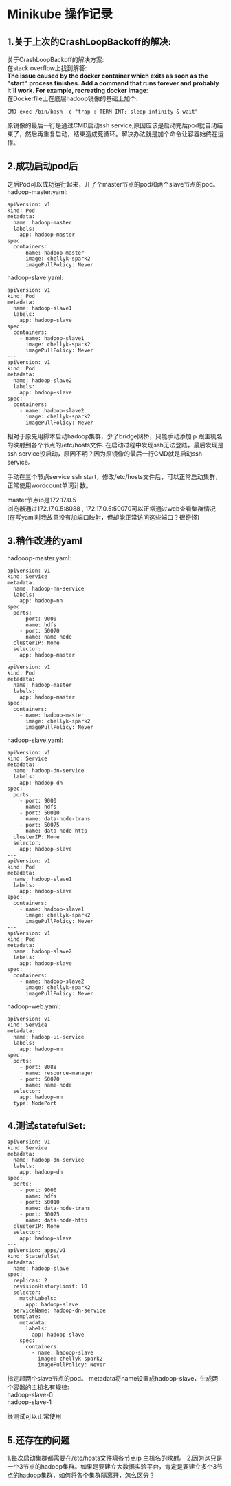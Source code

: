 ﻿# Minikube 操作记录  

## 1.关于上次的CrashLoopBackoff的解决:  
关于CrashLoopBackoff的解决方案:  
在stack overflow上找到解答:  
**The issue caused by the docker container which exits as soon as the "start" process finishes. Add a command that runs forever and probably it'll work. For example, recreating docker image**:  
在Dockerfile上在底层hadoop镜像的基础上加个:  
```
CMD exec /bin/bash -c "trap : TERM INT; sleep infinity & wait"
```  
原镜像的最后一行是通过CMD启动ssh service,原因应该是启动完后pod就自动结束了，然后再重复启动，结束造成死循环。解决办法就是加个命令让容器始终在运作。  

## 2.成功启动pod后
之后Pod可以成功运行起来，开了个master节点的pod和两个slave节点的pod。  
hadoop-master.yaml:  
```
apiVersion: v1
kind: Pod
metadata:
  name: hadoop-master
  labels:
    app: hadoop-master
spec:
  containers:
    - name: hadoop-master
      image: chellyk-spark2
      imagePullPolicy: Never
```  
hadoop-slave.yaml:  
```
apiVersion: v1
kind: Pod
metadata:
  name: hadoop-slave1
  labels:
    app: hadoop-slave
spec:
  containers:
    - name: hadoop-slave1
      image: chellyk-spark2
      imagePullPolicy: Never
---
apiVersion: v1
kind: Pod
metadata:
  name: hadoop-slave2
  labels:
    app: hadoop-slave
spec:
  containers:
    - name: hadoop-slave2
      image: chellyk-spark2
      imagePullPolicy: Never
```  

相对于原先用脚本启动hadoop集群，少了bridge网桥，只能手动添加ip 跟主机名的映射到各个节点的/etc/hosts文件. 在启动过程中发现ssh无法登陆，最后发现是ssh service没启动，原因不明？因为原镜像的最后一行CMD就是启动ssh service。  

手动在三个节点service ssh start，修改/etc/hosts文件后，可以正常启动集群，正常使用wordcount单词计数。  

master节点ip是172.17.0.5  
浏览器通过172.17.0.5:8088 , 172.17.0.5:50070可以正常通过web查看集群情况
(在写yaml时我故意没有加端口映射，但却能正常访问这些端口？很奇怪)  

## 3.稍作改进的yaml  
hadooop-master.yaml:  
```
apiVersion: v1
kind: Service
metadata:
  name: hadoop-nn-service
  labels:
    app: hadoop-nn
spec:
  ports:
    - port: 9000
      name: hdfs
    - port: 50070
      name: name-node
  clusterIP: None
  selector:
    app: hadoop-master
---
apiVersion: v1
kind: Pod
metadata:
  name: hadoop-master
  labels:
    app: hadoop-master
spec:
  containers:
    - name: hadoop-master
      image: chellyk-spark2
      imagePullPolicy: Never
```  

hadoop-slave.yaml: 
```
apiVersion: v1
kind: Service
metadata:
  name: hadoop-dn-service
  labels:
    app: hadoop-dn
spec:
  ports:
    - port: 9000
      name: hdfs
    - port: 50010
      name: data-node-trans
    - port: 50075
      name: data-node-http
  clusterIP: None
  selector:
    app: hadoop-slave
---
apiVersion: v1
kind: Pod
metadata:
  name: hadoop-slave1
  labels:
    app: hadoop-slave
spec:
  containers:
    - name: hadoop-slave1
      image: chellyk-spark2
      imagePullPolicy: Never
---
apiVersion: v1
kind: Pod
metadata:
  name: hadoop-slave2
  labels:
    app: hadoop-slave
spec:
  containers:
    - name: hadoop-slave2
      image: chellyk-spark2
      imagePullPolicy: Never
```  

hadoop-web.yaml:  
```
apiVersion: v1
kind: Service
metadata:
  name: hadoop-ui-service
  labels:
    app: hadoop-nn
spec:
  ports:
    - port: 8088
      name: resource-manager
    - port: 50070
      name: name-node
  selector:
    app: hadoop-nn
  type: NodePort
```  

## 4.测试statefulSet:  
```
apiVersion: v1
kind: Service
metadata:
  name: hadoop-dn-service
  labels:
    app: hadoop-dn
spec:
  ports:
    - port: 9000
      name: hdfs
    - port: 50010
      name: data-node-trans
    - port: 50075
      name: data-node-http
  clusterIP: None
  selector:
    app: hadoop-slave
---
apiVersion: apps/v1
kind: StatefulSet
metadata:
  name: hadoop-slave
spec:
  replicas: 2
  revisionHistoryLimit: 10
  selector:
    matchLabels:
      app: hadoop-slave
  serviceName: hadoop-dn-service
  template:
    metadata:
      labels:
        app: hadoop-slave
    spec:
      containers:
        - name: hadoop-slave
          image: chellyk-spark2
          imagePullPolicy: Never
```  

指定起两个slave节点的pod。
metadata将name设置成hadoop-slave，生成两个容器的主机名有规律:  
hadoop-slave-0  
hadoop-slave-1  

经测试可以正常使用 

## 5.还存在的问题  
1.每次启动集群都需要在/etc/hosts文件填各节点ip 主机名的映射。
2.因为这只是一个3节点的hadoop集群。如果是要建立大数据实验平台，肯定是要建立多个3节点的hadoop集群，如何将各个集群隔离开，怎么区分？










